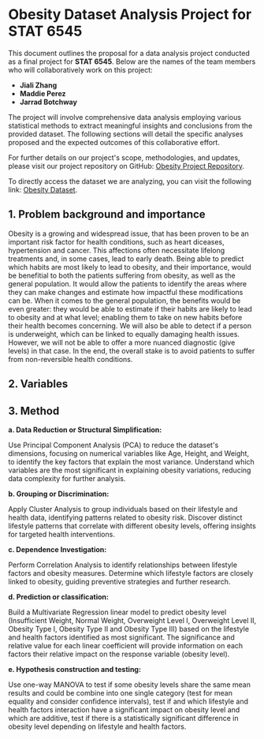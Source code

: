 # Obesity Dataset Analysis Project for STAT 6545

This document outlines the proposal for a data analysis project conducted as a final project for **STAT 6545**. Below are the names of the team members who will collaboratively work on this project:

- **Jiali Zhang**
- **Maddie Perez**
- **Jarrad Botchway**

The project will involve comprehensive data analysis employing various statistical methods to extract meaningful insights and conclusions from the provided dataset. The following sections will detail the specific analyses proposed and the expected outcomes of this collaborative effort. 

For further details on our project's scope, methodologies, and updates, please visit our project repository on GitHub: [Obesity Project Repository](https://github.com/JialiZhang1016/Obesity/tree/main).

To directly access the dataset we are analyzing, you can visit the following link: [Obesity Dataset](https://github.com/JialiZhang1016/Obesity/blob/main/ObesityDataSet_raw_and_data_sinthetic.csv).

## 1. Problem background and importance
Obesity is a growing and widespread issue, that has been proven to be an important risk factor for health conditions, such as heart diceases, hypertension and cancer. This affections often necessitate lifelong treatments and, in some cases, lead to early death. Being able to predict which habits are most likely to lead to obesity, and their importance, would be benefitial to both the patients suffering from obesity, as well as the general population. 
It would allow the patients to identify the areas where they can make changes and estimate how impactful these modifications can be. When it comes to the general population, the benefits would be even greater: they would be able to estimate if their habits are likely to lead to obesity and at what level; enabling them to take on new habits before their health becomes concerning. 
We will also be able to detect if a person is underweight, which can be linked to equally damaging health issues. However, we will not be able to offer a more nuanced diagnostic (give levels) in that case.
In the end, the overall stake is to avoid patients to suffer from non-reversible health conditions.
## 2. Variables

## 3. Method

**a. Data Reduction or Structural Simplification:**

Use Principal Component Analysis (PCA) to reduce the dataset's dimensions, focusing on numerical variables like Age, Height, and Weight, to identify the key factors that explain the most variance. Understand which variables are the most significant in explaining obesity variations, reducing data complexity for further analysis.

**b. Grouping or Discrimination:**

Apply Cluster Analysis to group individuals based on their lifestyle and health data, identifying patterns related to obesity risk. Discover distinct lifestyle patterns that correlate with different obesity levels, offering insights for targeted health interventions.

**c. Dependence Investigation:**

Perform Correlation Analysis to identify relationships between lifestyle factors and obesity measures. Determine which lifestyle factors are closely linked to obesity, guiding preventive strategies and further research.

**d. Prediction or classification:**

Build a Multivariate Regression linear model to predict obesity level (Insufficient Weight, Normal Weight, Overweight Level I, Overweight Level II, Obesity Type I, Obesity Type II and Obesity Type III) based on the lifestyle and health factors identified as most significant. The significance and relative value for each linear coefficient will provide information on each factors their relative impact on the response variable (obesity level).

**e. Hypothesis construction and testing:**

Use one-way MANOVA to test if some obesity levels share the same mean results and could be combine into one single category (test for mean equality and consider confidence intervals), test if and which lifestyle and health factors interaction have a significant impact on obesity level and which are additive, test if there is a statistically significant difference in obesity level depending on lifestyle and health factors.
